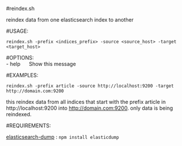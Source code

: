 #reindex.sh

reindex data from one elasticsearch index to another

#USAGE:

`reindex.sh -prefix <indices_prefix> -source <source_host> -target <target_host>`

#OPTIONS:  
\- help&nbsp;&nbsp;&nbsp;&nbsp;&nbsp; Show this message


#EXAMPLES:

`reindex.sh -prefix article -source http://localhost:9200 -target http://domain.com:9200`

this reindex data from all indices that start with the prefix article in http://localhost:9200 into http://domain.com:9200. only data is being reindexed.

#REQUIREMENTS:

[elasticsearch-dump](https://github.com/taskrabbit/elasticsearch-dump) : `npm install elasticdump`
